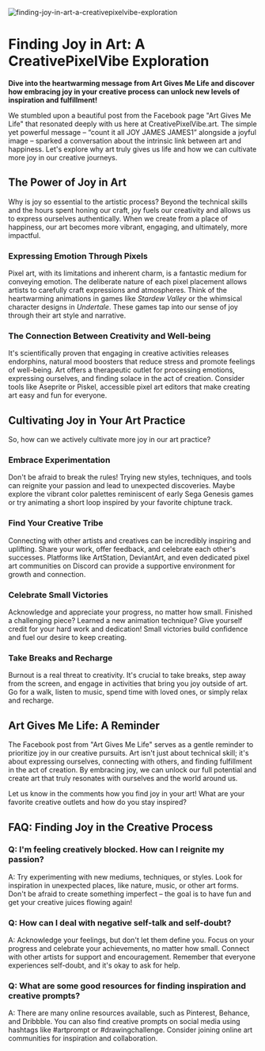 ![finding-joy-in-art-a-creativepixelvibe-exploration](https://images.pexels.com/photos/11280357/pexels-photo-11280357.jpeg?auto=compress&cs=tinysrgb&fit=crop&h=627&w=1200)

# Finding Joy in Art: A CreativePixelVibe Exploration

**Dive into the heartwarming message from Art Gives Me Life and discover how embracing joy in your creative process can unlock new levels of inspiration and fulfillment!**

We stumbled upon a beautiful post from the Facebook page "Art Gives Me Life" that resonated deeply with us here at CreativePixelVibe.art. The simple yet powerful message – “count it all JOY JAMES JAMES1” alongside a joyful image – sparked a conversation about the intrinsic link between art and happiness. Let's explore why art truly gives us life and how we can cultivate more joy in our creative journeys.

## The Power of Joy in Art

Why is joy so essential to the artistic process? Beyond the technical skills and the hours spent honing our craft, joy fuels our creativity and allows us to express ourselves authentically. When we create from a place of happiness, our art becomes more vibrant, engaging, and ultimately, more impactful.

### Expressing Emotion Through Pixels

Pixel art, with its limitations and inherent charm, is a fantastic medium for conveying emotion. The deliberate nature of each pixel placement allows artists to carefully craft expressions and atmospheres. Think of the heartwarming animations in games like *Stardew Valley* or the whimsical character designs in *Undertale*. These games tap into our sense of joy through their art style and narrative.

### The Connection Between Creativity and Well-being

It's scientifically proven that engaging in creative activities releases endorphins, natural mood boosters that reduce stress and promote feelings of well-being. Art offers a therapeutic outlet for processing emotions, expressing ourselves, and finding solace in the act of creation. Consider tools like Aseprite or Piskel, accessible pixel art editors that make creating art easy and fun for everyone.

## Cultivating Joy in Your Art Practice

So, how can we actively cultivate more joy in our art practice?

### Embrace Experimentation

Don't be afraid to break the rules! Trying new styles, techniques, and tools can reignite your passion and lead to unexpected discoveries. Maybe explore the vibrant color palettes reminiscent of early Sega Genesis games or try animating a short loop inspired by your favorite chiptune track.

### Find Your Creative Tribe

Connecting with other artists and creatives can be incredibly inspiring and uplifting. Share your work, offer feedback, and celebrate each other's successes. Platforms like ArtStation, DeviantArt, and even dedicated pixel art communities on Discord can provide a supportive environment for growth and connection.

### Celebrate Small Victories

Acknowledge and appreciate your progress, no matter how small. Finished a challenging piece? Learned a new animation technique? Give yourself credit for your hard work and dedication! Small victories build confidence and fuel our desire to keep creating.

### Take Breaks and Recharge

Burnout is a real threat to creativity. It's crucial to take breaks, step away from the screen, and engage in activities that bring you joy outside of art. Go for a walk, listen to music, spend time with loved ones, or simply relax and recharge.

## Art Gives Me Life: A Reminder

The Facebook post from "Art Gives Me Life" serves as a gentle reminder to prioritize joy in our creative pursuits. Art isn't just about technical skill; it's about expressing ourselves, connecting with others, and finding fulfillment in the act of creation. By embracing joy, we can unlock our full potential and create art that truly resonates with ourselves and the world around us.

Let us know in the comments how you find joy in your art! What are your favorite creative outlets and how do you stay inspired?

## FAQ: Finding Joy in the Creative Process

### Q: I'm feeling creatively blocked. How can I reignite my passion?

A: Try experimenting with new mediums, techniques, or styles. Look for inspiration in unexpected places, like nature, music, or other art forms. Don't be afraid to create something imperfect – the goal is to have fun and get your creative juices flowing again!

### Q: How can I deal with negative self-talk and self-doubt?

A: Acknowledge your feelings, but don't let them define you. Focus on your progress and celebrate your achievements, no matter how small. Connect with other artists for support and encouragement. Remember that everyone experiences self-doubt, and it's okay to ask for help.

### Q: What are some good resources for finding inspiration and creative prompts?

A: There are many online resources available, such as Pinterest, Behance, and Dribbble. You can also find creative prompts on social media using hashtags like #artprompt or #drawingchallenge. Consider joining online art communities for inspiration and collaboration.
